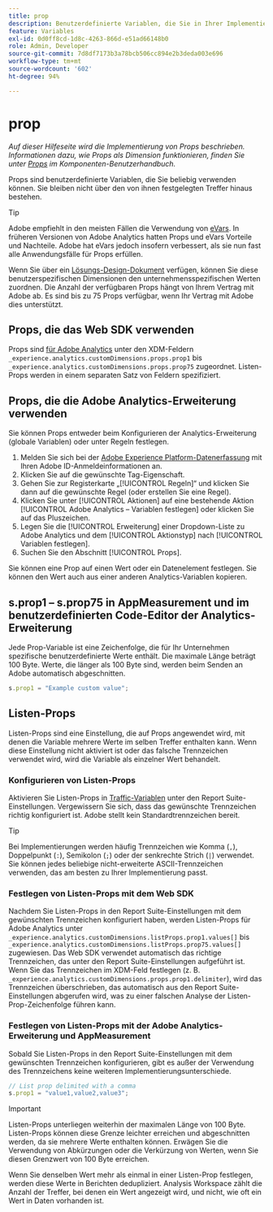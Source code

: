 ```yaml
---
title: prop
description: Benutzerdefinierte Variablen, die Sie in Ihrer Implementierung verwenden können.
feature: Variables
exl-id: 0d0ff8cd-1d8c-4263-866d-e51ad66148b0
role: Admin, Developer
source-git-commit: 7d8df7173b3a78bcb506cc894e2b3deda003e696
workflow-type: tm+mt
source-wordcount: '602'
ht-degree: 94%

---
```


# prop

*Auf dieser Hilfeseite wird die Implementierung von Props beschrieben. Informationen dazu, wie Props als Dimension funktionieren, finden Sie unter [Props](/help/components/dimensions/prop.md) im Komponenten-Benutzerhandbuch.*

Props sind benutzerdefinierte Variablen, die Sie beliebig verwenden können. Sie bleiben nicht über den von ihnen festgelegten Treffer hinaus bestehen.

>[!TIP]
>
>Adobe empfiehlt in den meisten Fällen die Verwendung von [eVars](evar.md). In früheren Versionen von Adobe Analytics hatten Props und eVars Vorteile und Nachteile. Adobe hat eVars jedoch insofern verbessert, als sie nun fast alle Anwendungsfälle für Props erfüllen.

Wenn Sie über ein [Lösungs-Design-Dokument](/help/implement/prepare/solution-design.md) verfügen, können Sie diese benutzerspezifischen Dimensionen den unternehmensspezifischen Werten zuordnen. Die Anzahl der verfügbaren Props hängt von Ihrem Vertrag mit Adobe ab. Es sind bis zu 75 Props verfügbar, wenn Ihr Vertrag mit Adobe dies unterstützt.

## Props, die das Web SDK verwenden

Props sind [für Adobe Analytics](https://experienceleague.adobe.com/docs/analytics/implementation/aep-edge/variable-mapping.html?lang=de) unter den XDM-Feldern `_experience.analytics.customDimensions.props.prop1` bis `_experience.analytics.customDimensions.props.prop75` zugeordnet. Listen-Props werden in einem separaten Satz von Feldern spezifiziert.

## Props, die die Adobe Analytics-Erweiterung verwenden

Sie können Props entweder beim Konfigurieren der Analytics-Erweiterung (globale Variablen) oder unter Regeln festlegen.

1. Melden Sie sich bei der [Adobe Experience Platform-Datenerfassung](https://experience.adobe.com/data-collection) mit Ihren Adobe ID-Anmeldeinformationen an.
2. Klicken Sie auf die gewünschte Tag-Eigenschaft.
3. Gehen Sie zur Registerkarte „[!UICONTROL Regeln]“ und klicken Sie dann auf die gewünschte Regel (oder erstellen Sie eine Regel).
4. Klicken Sie unter [!UICONTROL Aktionen] auf eine bestehende Aktion [!UICONTROL Adobe Analytics – Variablen festlegen] oder klicken Sie auf das Pluszeichen.
5. Legen Sie die [!UICONTROL Erweiterung] einer Dropdown-Liste zu Adobe Analytics und dem [!UICONTROL Aktionstyp] nach [!UICONTROL Variablen festlegen].
6. Suchen Sie den Abschnitt [!UICONTROL Props].

Sie können eine Prop auf einen Wert oder ein Datenelement festlegen. Sie können den Wert auch aus einer anderen Analytics-Variablen kopieren.

## s.prop1 – s.prop75 in AppMeasurement und im benutzerdefinierten Code-Editor der Analytics-Erweiterung

Jede Prop-Variable ist eine Zeichenfolge, die für Ihr Unternehmen spezifische benutzerdefinierte Werte enthält. Die maximale Länge beträgt 100 Byte. Werte, die länger als 100 Byte sind, werden beim Senden an Adobe automatisch abgeschnitten.

```js
s.prop1 = "Example custom value";
```

## Listen-Props

Listen-Props sind eine Einstellung, die auf Props angewendet wird, mit denen die Variable mehrere Werte im selben Treffer enthalten kann. Wenn diese Einstellung nicht aktiviert ist oder das falsche Trennzeichen verwendet wird, wird die Variable als einzelner Wert behandelt.

### Konfigurieren von Listen-Props

Aktivieren Sie Listen-Props in [Traffic-Variablen](/help/admin/admin/c-manage-report-suites/c-edit-report-suites/c-traffic-variables/traffic-var.md) unter den Report Suite-Einstellungen. Vergewissern Sie sich, dass das gewünschte Trennzeichen richtig konfiguriert ist. Adobe stellt kein Standardtrennzeichen bereit.

>[!TIP]
>
>Bei Implementierungen werden häufig Trennzeichen wie Komma (`,`), Doppelpunkt (`:`), Semikolon (`;`) oder der senkrechte Strich (`|`) verwendet. Sie können jedes beliebige nicht-erweiterte ASCII-Trennzeichen verwenden, das am besten zu Ihrer Implementierung passt.

### Festlegen von Listen-Props mit dem Web SDK

Nachdem Sie Listen-Props in den Report Suite-Einstellungen mit dem gewünschten Trennzeichen konfiguriert haben, werden Listen-Props für Adobe Analytics unter `_experience.analytics.customDimensions.listProps.prop1.values[]` bis `_experience.analytics.customDimensions.listProps.prop75.values[]` zugewiesen. Das Web SDK verwendet automatisch das richtige Trennzeichen, das unter den Report Suite-Einstellungen aufgeführt ist. Wenn Sie das Trennzeichen im XDM-Feld festlegen (z. B. `_experience.analytics.customDimensions.props.prop1.delimiter`), wird das Trennzeichen überschrieben, das automatisch aus den Report Suite-Einstellungen abgerufen wird, was zu einer falschen Analyse der Listen-Prop-Zeichenfolge führen kann.

### Festlegen von Listen-Props mit der Adobe Analytics-Erweiterung und AppMeasurement

Sobald Sie Listen-Props in den Report Suite-Einstellungen mit dem gewünschten Trennzeichen konfigurieren, gibt es außer der Verwendung des Trennzeichens keine weiteren Implementierungsunterschiede.

```js
// List prop delimited with a comma
s.prop1 = "value1,value2,value3";
```

>[!IMPORTANT]
>
>Listen-Props unterliegen weiterhin der maximalen Länge von 100 Byte. Listen-Props können diese Grenze leichter erreichen und abgeschnitten werden, da sie mehrere Werte enthalten können. Erwägen Sie die Verwendung von Abkürzungen oder die Verkürzung von Werten, wenn Sie diesen Grenzwert von 100 Byte erreichen.

Wenn Sie denselben Wert mehr als einmal in einer Listen-Prop festlegen, werden diese Werte in Berichten dedupliziert. Analysis Workspace zählt die Anzahl der Treffer, bei denen ein Wert angezeigt wird, und nicht, wie oft ein Wert in Daten vorhanden ist.
